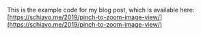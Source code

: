 This is the example code for my blog post, which is available here: [https://schiavo.me/2019/pinch-to-zoom-image-view/](https://schiavo.me/2019/pinch-to-zoom-image-view/)

